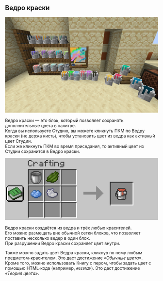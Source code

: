 ## Ведро краски

<p align="center">
<img src="https://github.com/Eroxen/MC-Paint-datapack/blob/wiki_assets/img/paint_buckets.png?raw=true" alt="Рисуем вишнёвый закат" width="600"/>
</p>

Ведро краски — это блок, который позволяет сохранять дополнительные цвета в палитре.  
Когда вы используете Студию, вы можете кликнуть ПКМ по Ведру краски (не держа кисть), чтобы установить цвет из ведра как активный цвет Студии.  
Если же кликнуть ПКМ во время приседания, то активный цвет из Студии сохранится в Ведро краски.

<p align="center">
<img src="https://github.com/Eroxen/MC-Paint-datapack/blob/wiki_assets/img/paint_bucket_recipe.png?raw=true" alt="Крафт ведра краски" width="600"/>
</p>

Ведро краски создаётся из ведра и трёх любых красителей.  
Его можно размещать вне обычной сетки блоков, что позволяет поставить несколько ведер в один блок.  
При разрушении Ведро краски сохраняет цвет внутри.

Также можно задать цвет Ведра краски, кликнув по нему любым предметом-красителем. Это даст достижение *«Обычные цвета»*.  
Кроме того, можно использовать Книгу с пером, чтобы задать цвет с помощью HTML-кода (например, `#029A2F`). Это даст достижение *«Теория цвета»*.  
